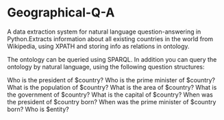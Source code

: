 # Geographical-Q-A

A data extraction system for natural language question-answering in Python.Extracts information about all existing countries in the world from Wikipedia, using XPATH and storing info as relations in ontology.

The ontology can be queried using SPARQL. In addition you can query the ontology by natural language, using the following question structures:

Who is the president of $country?
Who is the prime minister of $country?
What is the population of $country?
What is the area of $country?
What is the government of $country?
What is the capital of $country?
When was the president of $country born?
When was the prime minister of $country born?
Who is $entity?

